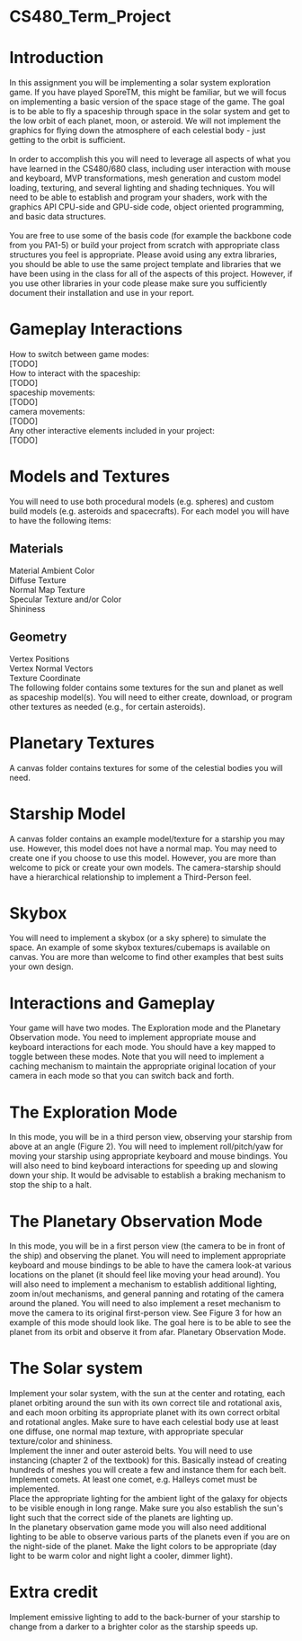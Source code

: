 # CS480_Term_Project

<h1>Introduction</h1>
In this assignment you will be implementing a solar system exploration game. If you have played SporeTM, this might be familiar, but we will focus on implementing a basic version of the space stage of the game. The goal is to be able to fly a spaceship through space in the solar system and get to the low orbit of each planet, moon, or asteroid. We will not implement the graphics for flying down the atmosphere of each celestial body - just getting to the orbit is sufficient.<br \><br \>
In order to accomplish this you will need to leverage all aspects of what you have learned in the CS480/680 class, including user interaction with mouse and keyboard, MVP transformations, mesh generation and custom model loading, texturing, and several lighting and shading techniques. You will need to be able to establish and program your shaders, work with the graphics API CPU-side and GPU-side code, object oriented programming, and basic data structures.<br \><br \>
You are free to use some of the basis code (for example the backbone code from you PA1-5) or build your project from scratch with appropriate class structures you feel is appropriate. Please avoid using any extra libraries, you should be able to use the same project template and libraries that we have been using in the class for all of the aspects of this project. However, if you use other libraries in your code please make sure you sufficiently document their installation and use in your report.<br \>

<h1>Gameplay Interactions</h1>
How to switch between game modes:<br \>
[TODO]<br \>
How to interact with the spaceship:<br \>
[TODO]<br \>
spaceship movements:<br \>
[TODO]<br \>
camera movements:<br \>
[TODO]<br \>
Any other interactive elements included in your project:<br \>
[TODO]<br \>

<h1>Models and Textures</h1>
You will need to use both procedural models (e.g. spheres) and custom build models (e.g. asteroids and spacecrafts). For each model you will have to have the following items:

<h2>Materials</h2>
  Material Ambient Color<br \>
  Diffuse Texture<br \>
  Normal Map Texture<br \>
  Specular Texture and/or Color<br \>
  Shininess<br \>
<h2>Geometry</h2>
  Vertex Positions<br \>
  Vertex Normal Vectors<br \>
  Texture Coordinate<br \>
  The following folder contains some textures for the sun and planet as well as spaceship model(s). You will need to either create, download, or program other textures as needed (e.g., for certain asteroids).<br \>

<h1>Planetary Textures</h1>
A canvas folder contains textures for some of the celestial bodies you will need.

<h1>Starship Model</h1>
A canvas folder contains an example model/texture for a starship you may use. However, this model does not have a normal map. You may need to create one if you choose to use this model. However, you are more than welcome to pick or create your own models. The camera-starship should have a hierarchical relationship to implement a Third-Person feel.

<h1>Skybox</h1>
You will need to implement a skybox (or a sky sphere) to simulate the space. An example of some skybox textures/cubemaps is available on canvas. You are more than welcome to find other examples that best suits your own design.

<h1>Interactions and Gameplay</h1>
Your game will have two modes. The Exploration mode and the Planetary Observation mode. You need to implement appropriate mouse and keyboard interactions for each mode. You should have a key mapped to toggle between these modes. Note that you will need to implement a caching mechanism to maintain the appropriate original location of your camera in each mode so that you can switch back and forth.

<h1>The Exploration Mode</h1>
In this mode, you will be in a third person view, observing your starship from above at an angle (Figure 2). You will need to implement roll/pitch/yaw for moving your starship using appropriate keyboard and mouse bindings. You will also need to bind keyboard interactions for speeding up and slowing down your ship. It would be advisable to establish a braking mechanism to stop the ship to a halt.

<h1>The Planetary Observation Mode</h1>
In this mode, you will be in a first person view (the camera to be in front of the ship) and observing the planet. You will need to implement appropriate keyboard and mouse bindings to be able to have the camera look-at various locations on the planet (it should feel like moving your head around). You will also need to implement a mechanism to establish additional lighting, zoom in/out mechanisms, and general panning and rotating of the camera around the planed. You will need to also implement a reset mechanism to move the camera to its original first-person view. See Figure 3 for how an example of this mode should look like. The goal here is to be able to see the planet from its orbit and observe it from afar.	
Planetary Observation Mode.

<h1>The Solar system</h1>
Implement your solar system, with the sun at the center and rotating, each planet orbiting around the sun with its own correct tile and rotational axis, and each moon orbiting its appropriate planet with its own correct orbital and rotational angles. Make sure to have each celestial body use at least one diffuse, one normal map texture, with appropriate specular texture/color and shininess.<br \>
Implement the inner and outer asteroid belts. You will need to use instancing (chapter 2 of the textbook) for this. Basically instead of creating hundreds of meshes you will create a few and instance them for each belt.<br \>
Implement comets. At least one comet, e.g. Halleys comet must be implemented.<br \>
Place the appropriate lighting for the ambient light of the galaxy for objects to be visible enough in long range. Make sure you also establish the sun's light such that the correct side of the planets are lighting up.<br \>
In the planetary observation game mode you will also need additional lighting to be able to observe various parts of the planets even if you are on the night-side of the planet. Make the light colors to be appropriate (day light to be warm color and night light a cooler, dimmer light).<br \>

<h1>Extra credit</h1>
Implement emissive lighting to add to the back-burner of your starship to change from a darker to a brighter color as the starship speeds up.
